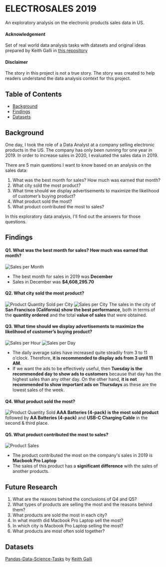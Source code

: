 ﻿# ELECTROSALES 2019 
An exploratory analysis on the electronic products sales data in US.

#### Acknowledgement
Set of real world data analysis tasks with datasets and original ideas prepared by Keith Galli in [this repository](https://github.com/KeithGalli/Pandas-Data-Science-Tasks)

#### Disclaimer
The story in this project is not a true story. The story was created to help readers understand the data analysis context for this project.

## Table of Contents
* [Background](#background)
* [Findings](#findings)
* [Datasets](#datasets)

## Background
One day, I took the role of a Data Analyst at a company selling electronic products in the US. The company has only been running for one year in 2019. In order to increase sales in 2020, I evaluated the sales data in 2019.

There are 5 main questions I want to know based on an analysis on the sales data:
1. What was the best month for sales? How much was earned that month?
2. What city sold the most product?
3. What time should we display advertisements to maximize the likelihood of customer’s buying product?
4. What product sold the most?
5. What product contributed the most to sales?

In this exploratory data analysis, I'll find out the answers for those questions.

## Findings
#### Q1. What was the best month for sales? How much was earned that month?
![Sales per Month](https://github.com/rico21rpp/electrosales-2019/blob/master/img/sales_per_month.png?raw=true)
* The best month for sales in 2019 was **December**
* Sales in December was **$4,608,295.70**

#### Q2. What city sold the most product?
![Product Quantity Sold per City](https://github.com/rico21rpp/electrosales-2019/blob/master/img/product_quantity_sold_per_city.png?raw=true)
![Sales per City](https://github.com/rico21rpp/electrosales-2019/blob/master/img/sales_per_city.png?raw=true)
The sales in the city of **San Francisco (California) show the best performance**, both in terms of the **quantity ordered** and the total **value of sales** that were obtained.

#### Q3. What time should we display advertisements to maximize the likelihood of customer’s buying product?
![Sales per Hour](https://github.com/rico21rpp/electrosales-2019/blob/master/img/sales_per_hour.png?raw=true)
![Sales per Day](https://github.com/rico21rpp/electrosales-2019/blob/master/img/sales_per_day.png?raw=true)
* The daily average sales have increased quite steadily from 3 to 11 o'clock. Therefore, **it is recommended to display ads from 3 until 11 AM**.
* If we want the ads to be effectively useful, then **Tuesday is the recommended day to show ads to customers** because that day has the highest sales than any other day. On the other hand, **it is not recommended to show important ads on Thursdays** as these are the lowest sales of the week.

#### Q4. What product sold the most?
![Product Quantity Sold](https://github.com/rico21rpp/electrosales-2019/blob/master/img/product_quantity_sold.png?raw=true)
**AAA Batteries (4-pack) is the most sold product** followed by **AA Batteries (4-pack)** and **USB-C Charging Cable** in the second & third place.

#### Q5. What product contributed the most to sales?
![Product Sales](https://github.com/rico21rpp/electrosales-2019/blob/master/img/product_sales.png?raw=true)
* The product contributed the most on the company's sales in 2019 is **Macbook Pro Laptop**
* The sales of this product has a **significant difference** with the sales of another products.

## Future Research
1. What are the reasons behind the conclusions of Q4 and Q5?
2. What types of products are selling the most and the reasons behind them?
3. What products are sold the most in each city?
4. In what month did Macbook Pro Laptop sell the most?
5. In which city is Macbook Pro Laptop selling the most?
6. What products are most often sold together?

## Datasets
[Pandas-Data-Science-Tasks](https://github.com/KeithGalli/Pandas-Data-Science-Tasks) by [Keith Galli](https://github.com/KeithGalli)